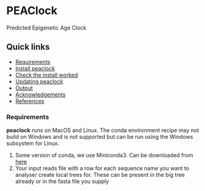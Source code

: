 # PEAClock
Predicted Epigenetic Age Clock

## Quick links

  * [Requirements](#requirements)
  * [Install peaclock](#install-peaclock)
  * [Check the install worked](#check-the-install-worked)
  * [Updating peaclock](#updating-peaclock)
  * [Output](#output)
  * [Acknowledgements](#acknowledgements)
  * [References](#references)



### Requirements

<strong>peaclock</strong> runs on MacOS and Linux. The conda environment recipe may not build on Windows and is not supported but can be run using the Windows subsystem for Linux.

1. Some version of conda, we use Miniconda3. Can be downloaded from [here](https://docs.conda.io/en/latest/miniconda.html)
2. Your input reads file with a row for each sequence name you want to analyse/ create local trees for. These can be present in the big tree already or in the fasta file you supply
